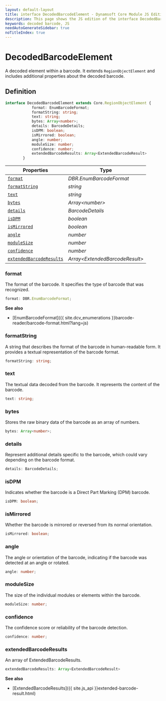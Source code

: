 ```yaml
---
layout: default-layout
title: interface DecodedBarcodeElement - Dynamsoft Core Module JS Edition API Reference
description: This page shows the JS edition of the interface DecodedBarcodeElement in Dynamsoft Core Module.
keywords: decoded barcode, JS
needAutoGenerateSidebar: true
noTitleIndex: true
---
```


# DecodedBarcodeElement

A decoded element within a barcode. It extends `RegionObjectElement` and includes additional properties about the decoded barcode.

## Definition

```ts
interface DecodedBarcodeElement extends Core.RegionObjectElement {
            format: EnumBarcodeFormat;
            formatString: string;
            text: string;
            bytes: Array<number>;
            details: BarcodeDetails;
            isDPM: boolean;
            isMirrored: boolean;
            angle: number;
            moduleSize: number;
            confidence: number;
            extendedBarcodeResults: Array<ExtendedBarcodeResult>
        }
```

| Properties               | Type |
|----------------------|-------------|
| [`format`](#format) | *DBR.EnumBarcodeFormat* |
| [`formatString`](#formatstring) | *string* |
| [`text`](#text) | *string* |
| [`bytes`](#bytes) | *Array\<number>* |
| [`details`](#details) | *BarcodeDetails* |
| [`isDPM`](#isdpm) | *boolean* |
| [`isMirrored`](#ismirrored) | *boolean* |
| [`angle`](#angle) | *number* |
| [`moduleSize`](#modulesize) | *number* |
| [`confidence`](#confidence) | *number* |
| [`extendedBarcodeResults`](#extendedbarcoderesults) | *Array\<ExtendedBarcodeResult>* |

### format

The format of the barcode. It specifies the type of barcode that was recognized.

```typescript
format: DBR.EnumBarcodeFormat;
```

**See also**

* [EnumBarcodeFormat]({{ site.dcv_enumerations }}barcode-reader/barcode-format.html?lang=js)

### formatString

A string that describes the format of the barcode in human-readable form. It provides a textual representation of the barcode format.

```typescript
formatString: string;
```

### text

The textual data decoded from the barcode. It represents the content of the barcode.

```typescript
text: string;
```

### bytes

Stores the raw binary data of the barcode as an array of numbers.

```typescript
bytes: Array<number>;
```

### details

Represent additional details specific to the barcode, which could vary depending on the barcode format.

```typescript
details: BarcodeDetails;
```

### isDPM

Indicates whether the barcode is a Direct Part Marking (DPM) barcode.

```typescript
isDPM: boolean;
```

### isMirrored

Whether the barcode is mirrored or reversed from its normal orientation.

```typescript
isMirrored: boolean;
```

### angle

The angle or orientation of the barcode, indicating if the barcode was detected at an angle or rotated.

```typescript
angle: number;
```

### moduleSize

The size of the individual modules or elements within the barcode.

```typescript
moduleSize: number;
```

### confidence

The confidence score or reliability of the barcode detection.

```typescript
confidence: number;
```

### extendedBarcodeResults

An array of ExtendedBarcodeResults.

```typescript
extendedBarcodeResults: Array<ExtendedBarcodeResult>
```

**See also**

* [ExtendedBarcodeResults]({{ site.js_api }}extended-barcode-result.html)